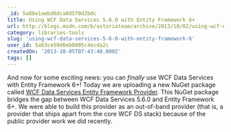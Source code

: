```yaml
---
_id: 5a88e1aebd6dca0d5f0d2bdc
title: Using WCF Data Services 5.6.0 with Entity Framework 6+
url: http://blogs.msdn.com/b/astoriateam/archive/2013/10/02/using-wcf-data-services-5-6-0-with-entity-framework-6.aspx
category: libraries-tools
slug: 'using-wcf-data-services-5-6-0-with-entity-framework-6'
user_id: 5a83ce59d6eb0005c4ecda2c
createdOn: '2013-10-05T07:43:40.000Z'
tags: []
---
```


And now for some exciting news: you can <em>finally</em> use WCF Data Services with Entity Framework 6+! Today we are uploading a new NuGet package called <a href="https://www.nuget.org/packages/Microsoft.OData.EntityFrameworkProvider/1.0.0-alpha1">WCF Data Services Entity Framework Provider</a>. This NuGet package bridges the gap between WCF Data Services 5.6.0 and Entity Framework 6+. We were able to build this provider as an out-of-band provider (that is, a provider that ships apart from the core WCF DS stack) because of the public provider work we did recently.
